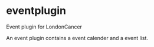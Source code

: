 # eventplugin
Event plugin for LondonCancer


An event plugin contains a event calender and a event list.
